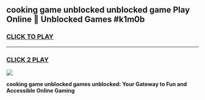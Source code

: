 
## cooking game unblocked unblocked game Play Online 👋 Unblocked Games #k1m0b
<h3>
<a href="https://premium.freeplayer.one?title=cooking_game_unblocked&ref=21F">CLICK TO PLAY</a></h3>
<hr>

<h3>
<a href="https://premium.freeplayer.one?title=cooking_game_unblocked&ref=21F">CLICK 2 PLAY</a>
  
</h3>

<a href="https://premium.freeplayer.one?title=cooking_game_unblocked&ref=21F/"><img src="https://clearcache.store/games.png"></a>


**cooking game unblocked games unblocked: Your Gateway to Fun and Accessible Online Gaming**
